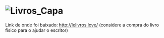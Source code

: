 # <img src="http://i64.tinypic.com/2pseuk3.jpg" border="0" alt="Livros_Capa"></a>
 Link de onde foi baixado: http://lelivros.love/
 (considere a compra do livro fisico para o ajudar o escritor)
